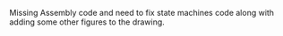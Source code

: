 Missing Assembly code and need to fix state machines code along with adding
some other figures to the drawing.
